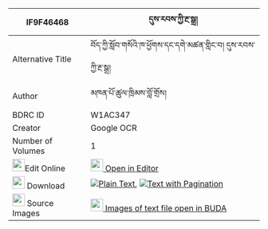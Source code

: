 |IF9F46468|དུས་རབས་ཀྱི་རྔ་སྒྲ། 
| --- | --- 
|Alternative Title |བོད་ཀྱི་སློབ་གསོའི་ཁ་ཕྱོགས་དང་དགེ་མཚན་གླིང་བ། དུས་རབས་ཀྱི་རྔ་སྒྲ།
|Author| མཁན་པོ་ཚུལ་ཁྲིམས་བློ་གྲོས།
|BDRC ID | W1AC347
|Creator | Google OCR
|Number of Volumes| 1
|<img width="25" src="https://img.icons8.com/color/25/000000/edit-property.png">Edit Online| [<img width="25" src="https://avatars.githubusercontent.com/u/45091458?s=200&v=4"> Open in Editor](http://editor.openpecha.org/IF9F46468)
|<img width="25" src="https://img.icons8.com/fluent/48/000000/download-2.png"/>  Download | [![](https://img.icons8.com/color/20/000000/txt.png)Plain Text](https://github.com/Openpecha/IF9F46468/releases/download/v1/durab_kyi_ngadra_plain_IF9F46468.zip), [![](https://img.icons8.com/color/20/000000/txt.png)Text with Pagination](https://github.com/Openpecha/IF9F46468/releases/download/v1/durab_kyi_ngadra_pages_IF9F46468.zip)
|<img width="25" src="https://img.icons8.com/plasticine/100/000000/pictures-folder.png"/>  Source Images | [<img width="25" src="https://library.bdrc.io/icons/BUDA-small.svg"> Images of text file open in BUDA](https://library.bdrc.io/show/bdr:W1AC347)